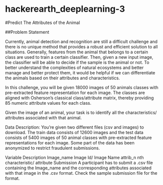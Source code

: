 # hackerearth_deeplearning-3


#Predict The Attributes of the Animal

##Problem Statement

Currently, animal detection and recognition are still a difficult challenge and there is no unique method that provides a robust and efficient solution to all situations. Generally, features from the animal that belongs to a certain class are used to train a certain classifier. Then, given a new input image, the classifier will be able to decide if the sample is the animal or not. To better understand the complexities of natural ecosystems and better manage and better protect them, it would be helpful if we can differentiate the animals based on their attributes and characteristics.

In this challenge, you will be given 18000 images of 50 animals classes with pre-extracted feature representation for each image. The classes are aligned with Osherson’s classical class/attribute matrix, thereby providing 85 numeric attribute values for each class.

Given the image of an animal, your task is to identify all the characteristics/ attributes associated with that animal.

Data Description:
You’re given two different files (csv and images) to download. The train data consists of 12600 images and the test data consists of 5400 images of 50 animal classes with pre-extracted feature representations for each image. Some part of the data has been anonymized to restrict fraudulent submissions.

Variable	Description
Image_name	Image Id/ Image Name
attrib_n	nth characteristic/ attribute
Submission
A participant has to submit a .csv file containing the Image_name and the corresponding attributes associated with that image in the .csv format. Check the sample submission file for the format.

